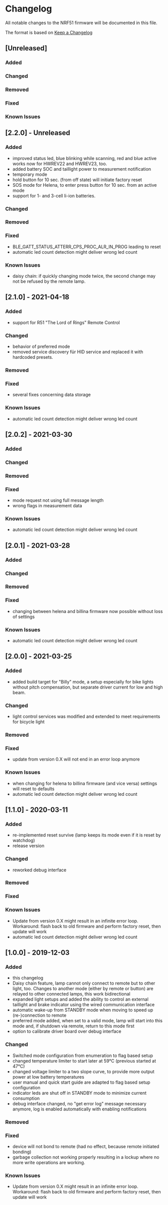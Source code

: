 # Changelog
All notable changes to the NRF51 firmware will be documented in this file.

The format is based on [Keep a Changelog](https://keepachangelog.com/en/1.0.0/)

## [Unreleased]
### Added
### Changed
### Removed
### Fixed
### Known Issues

## [2.2.0] - Unreleased
### Added
- improved status led, blue blinking while scanning, red and blue active works
  now for HWREV22 and HWREV23, too.
- added battery SOC and taillight power to measurement notification
- temporary mode
- hold button for 10 sec. (from off state) will initiate factory reset
- SOS mode for Helena, to enter press button for 10 sec. from an active mode
- support for 1- and 3-cell li-ion batteries.

### Changed

### Removed

### Fixed
- BLE_GATT_STATUS_ATTERR_CPS_PROC_ALR_IN_PROG leading to reset
- automatic led count detection might deliver wrong led count

### Known Issues
- daisy chain: if quickly changing mode twice, the second change may not be 
  refused by the remote lamp.


## [2.1.0] - 2021-04-18
### Added
- support for R51 "The Lord of Rings" Remote Control

### Changed
- behavior of preferred mode
- removed service discovery für HID service and replaced it with hardcoded 
  presets.

### Removed

### Fixed
- several fixes concerning data storage

### Known Issues
- automatic led count detection might deliver wrong led count


## [2.0.2] - 2021-03-30
### Added

### Changed

### Removed

### Fixed
- mode request not using full message length
- wrong flags in measurement data

### Known Issues
- automatic led count detection might deliver wrong led count

## [2.0.1] - 2021-03-28
### Added

### Changed

### Removed

### Fixed
- changing between helena and billina firmware now possible without loss of 
  settings

### Known Issues
- automatic led count detection might deliver wrong led count


## [2.0.0] - 2021-03-25
### Added
- added build target for "Billy" mode, a setup especially for bike lights 
  without pitch compensation, but separate driver current for low and high 
  beam.

### Changed
- light control services was modified and extended to meet requirements for 
  bicycle light

### Removed

### Fixed
- update from version 0.X will not end in an error loop anymore

### Known Issues
- when changing for helena to billina firmware (and vice versa) settings will 
  reset to defaults
- automatic led count detection might deliver wrong led count


## [1.1.0] - 2020-03-11
### Added
- re-implemented reset survive (lamp keeps its mode even if it is reset by 
  watchdog)
- release version

### Changed
- reworked debug interface

### Removed

### Fixed

### Known Issues
- Update from version 0.X might result in an infinite error loop. 
  Workaround: flash back to old firmware and perform factory reset, then update
  will work
- automatic led count detection might deliver wrong led count

## [1.0.0] - 2019-12-03
### Added
- this changelog
- Daisy chain feature, lamp cannot only connect to remote but to other light, 
  too. Changes to another mode (either by remote or button) are relayed to 
  other connected lamps, this work bidirectional
- expanded light setups and added the ability to control an external taillight
  and brake indicator using the wired communication interface
- automatic wake-up from STANDBY mode when moving to speed up (re-)connection 
  to remote
- preferred mode added, when set to a valid mode, lamp will start into this 
  mode and, if shutdown via remote, return to this mode first
- option to calibrate driver board over debug interface

### Changed
- Switched mode configuration from enumeration to flag based setup
- changed temperature limiter to start later at 59°C (previous started at 47°C)
- changed voltage limiter to a two slope curve, to provide more output power at
  low battery temperatures
- user manual and quick start guide are adapted to flag based setup 
  configuration
- indicator leds are shut off in STANDBY mode to minimize current consumption
- debug interface changed, no "get error log" message necessary anymore, log is
  enabled automatically with enabling notifications

### Removed

### Fixed
- device will not bond to remote (had no effect, because remote initiated 
  bonding)
- garbage collection not working properly resulting in a lockup where no more 
  write operations are working.

### Known Issues
- Update from version 0.X might result in an infinite error loop. 
  Workaround: flash back to old firmware and perform factory reset, then update
  will work
